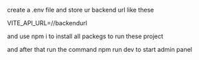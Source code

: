 create a .env file and store ur backend url like these

VITE_API_URL=//backendurl

and use npm i to install all packegs to run these project

and after that run the command npm run dev to start admin panel
